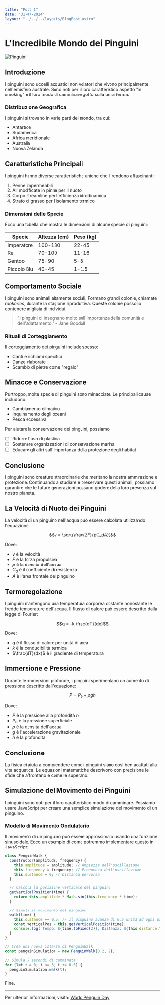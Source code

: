 ```yaml
---
title: "Post 1"
date: "31-07-2024"
layout: "../../../layouts/BlogPost.astro"
---
```


# L'Incredibile Mondo dei Pinguini

![Pinguini](https://www.repstatic.it/content/contenthub/img/2023/08/28/115230841-50e3ad86-dabd-4775-b359-f32848cdc304.jpg)

## Introduzione

I pinguini sono uccelli acquatici non volatori che vivono principalmente nell'emisfero australe. Sono noti per il loro caratteristico aspetto "in smoking" e il loro modo di camminare goffo sulla terra ferma.

### Distribuzione Geografica

I pinguini si trovano in varie parti del mondo, tra cui:

- Antartide
- Sudamerica
- Africa meridionale
- Australia
- Nuova Zelanda

## Caratteristiche Principali

I pinguini hanno diverse caratteristiche uniche che li rendono affascinanti:

1. Penne impermeabili
2. Ali modificate in pinne per il nuoto
3. Corpo streamline per l'efficienza idrodinamica
4. Strato di grasso per l'isolamento termico

### Dimensioni delle Specie

Ecco una tabella che mostra le dimensioni di alcune specie di pinguini:

| Specie           | Altezza (cm) | Peso (kg) |
|------------------|--------------|-----------|
| Imperatore       | 100-130      | 22-45     |
| Re               | 70-100       | 11-16     |
| Gentoo           | 75-90        | 5-8       |
| Piccolo Blu      | 40-45        | 1-1.5     |

## Comportamento Sociale

I pinguini sono animali altamente sociali. Formano grandi colonie, chiamate *rookeries*, durante la stagione riproduttiva. Queste colonie possono contenere migliaia di individui.

> "I pinguini ci insegnano molto sull'importanza della comunità e dell'adattamento." - Jane Goodall

### Rituali di Corteggiamento

Il corteggiamento dei pinguini include spesso:

- Canti e richiami specifici
- Danze elaborate
- Scambio di pietre come "regalo"

## Minacce e Conservazione

Purtroppo, molte specie di pinguini sono minacciate. Le principali cause includono:

- Cambiamento climatico
- Inquinamento degli oceani
- Pesca eccessiva

Per aiutare la conservazione dei pinguini, possiamo:

- [ ] Ridurre l'uso di plastica
- [ ] Sostenere organizzazioni di conservazione marina
- [ ] Educare gli altri sull'importanza della protezione degli habitat

## Conclusione

I pinguini sono creature straordinarie che meritano la nostra ammirazione e protezione. Continuando a studiare e preservare questi animali, possiamo garantire che le future generazioni possano godere della loro presenza sul nostro pianeta.

## La Velocità di Nuoto dei Pinguini

La velocità di un pinguino nell'acqua può essere calcolata utilizzando l'equazione:

$$v = \sqrt{\frac{2F}{ρC_dA}}$$

Dove:
- $v$ è la velocità
- $F$ è la forza propulsiva
- $ρ$ è la densità dell'acqua
- $C_d$ è il coefficiente di resistenza
- $A$ è l'area frontale del pinguino

## Termoregolazione

I pinguini mantengono una temperatura corporea costante nonostante le fredde temperature dell'acqua. Il flusso di calore può essere descritto dalla legge di Fourier:

$$q = -k \frac{dT}{dx}$$

Dove:
- $q$ è il flusso di calore per unità di area
- $k$ è la conducibilità termica
- $\frac{dT}{dx}$ è il gradiente di temperatura

## Immersione e Pressione

Durante le immersioni profonde, i pinguini sperimentano un aumento di pressione descritto dall'equazione:

$$P = P_0 + ρgh$$

Dove:
- $P$ è la pressione alla profondità $h$
- $P_0$ è la pressione superficiale
- $ρ$ è la densità dell'acqua
- $g$ è l'accelerazione gravitazionale
- $h$ è la profondità

## Conclusione

La fisica ci aiuta a comprendere come i pinguini siano così ben adattati alla vita acquatica. Le equazioni matematiche descrivono con precisione le sfide che affrontano e come le superano.

## Simulazione del Movimento dei Pinguini

I pinguini sono noti per il loro caratteristico modo di camminare. Possiamo usare JavaScript per creare una semplice simulazione del movimento di un pinguino.

### Modello di Movimento Ondulatorio

Il movimento di un pinguino può essere approssimato usando una funzione sinusoidale. Ecco un esempio di come potremmo implementare questo in JavaScript:

```javascript
class PenguinWalk {
  constructor(amplitude, frequency) {
    this.amplitude = amplitude; // Ampiezza dell'oscillazione
    this.frequency = frequency; // Frequenza dell'oscillazione
    this.distance = 0; // Distanza percorsa
  }

  // Calcola la posizione verticale del pinguino
  getVerticalPosition(time) {
    return this.amplitude * Math.sin(this.frequency * time);
  }

  // Simula il movimento del pinguino
  walk(time) {
    this.distance += 0.5; // Il pinguino avanza di 0.5 unità ad ogni passo
    const verticalPos = this.getVerticalPosition(time);
    console.log(`Tempo: ${time.toFixed(2)}, Distanza: ${this.distance.toFixed(2)}, Posizione Verticale: ${verticalPos.toFixed(2)}`);
  }
}

// Crea una nuova istanza di PenguinWalk
const penguinSimulation = new PenguinWalk(0.2, 2);

// Simula 5 secondi di camminata
for (let t = 0; t <= 5; t += 0.5) {
  penguinSimulation.walk(t);
}
```

Fine.

---

Per ulteriori informazioni, visita: [World Penguin Day](https://www.worldpenguinday.com)